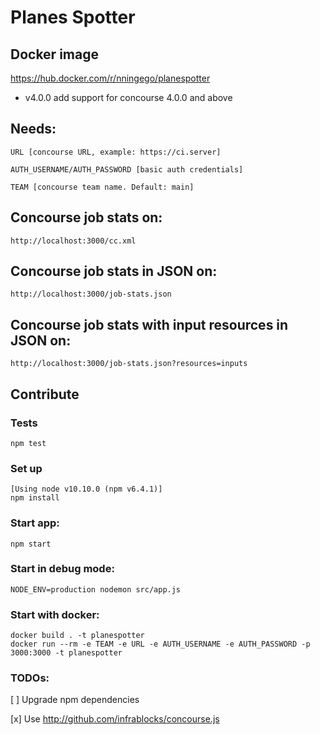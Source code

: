 # Planes Spotter

## Docker image
https://hub.docker.com/r/nningego/planespotter

- v4.0.0 add support for concourse 4.0.0 and above

## Needs:

    URL [concourse URL, example: https://ci.server]

    AUTH_USERNAME/AUTH_PASSWORD [basic auth credentials]
    
    TEAM [concourse team name. Default: main]
    
## Concourse job stats on: 
    http://localhost:3000/cc.xml
  
## Concourse job stats in JSON on: 
    http://localhost:3000/job-stats.json
  
## Concourse job stats with input resources in JSON on:
    http://localhost:3000/job-stats.json?resources=inputs

## Contribute  

### Tests
    npm test
    
### Set up 
    [Using node v10.10.0 (npm v6.4.1)]
    npm install

### Start app:
    npm start

### Start in debug mode:
    
    NODE_ENV=production nodemon src/app.js
    
### Start with docker:
    docker build . -t planespotter
    docker run --rm -e TEAM -e URL -e AUTH_USERNAME -e AUTH_PASSWORD -p 3000:3000 -t planespotter
    
### TODOs:

[ ] Upgrade npm dependencies

[x] Use http://github.com/infrablocks/concourse.js
